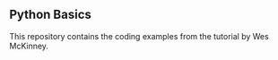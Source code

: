## **Python Basics**

This repository contains the coding examples from the tutorial <Python for Data Analysis> by Wes McKinney.
